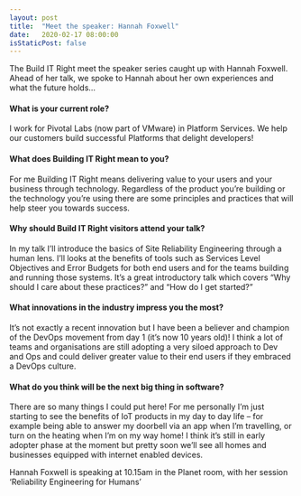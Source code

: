 ```yaml
---
layout: post
title:  "Meet the speaker: Hannah Foxwell"
date:   2020-02-17 08:00:00
isStaticPost: false
---
```

The Build IT Right meet the speaker series caught up with Hannah Foxwell. Ahead of her talk, we spoke to Hannah about her own experiences and what the future holds…

#### What is your current role?
I work for Pivotal Labs (now part of VMware) in Platform Services. We help our customers build successful Platforms that delight developers!

#### What does Building IT Right mean to you?
For me Building IT Right means delivering value to your users and your business through technology. Regardless of the product you’re building or the technology you’re using there are some principles and practices that will help steer you towards success.

#### Why should Build IT Right visitors attend your talk?
In my talk I’ll introduce the basics of Site Reliability Engineering through a human lens. I’ll looks at the benefits of tools such as Services Level Objectives and Error Budgets for both end users and for the teams building and running those systems. It’s a great introductory talk which covers “Why should I care about these practices?” and “How do I get started?”

#### What innovations in the industry impress you the most?
It’s not exactly a recent innovation but I have been a believer and champion of the DevOps movement from day 1 (it’s now 10 years old)! I think a lot of teams and organisations are still adopting a very siloed approach to Dev and Ops and could deliver greater value to their end users if they embraced a DevOps culture.

#### What do you think will be the next big thing in software?
There are so many things I could put here! For me personally I’m just starting to see the benefits of IoT products in my day to day life – for example being able to answer my doorbell via an app when I’m travelling, or turn on the heating when I’m on my way home! I think it’s still in early adopter phase at the moment but pretty soon we’ll see all homes and businesses equipped with internet enabled devices.

Hannah Foxwell is speaking at 10.15am in the Planet room, with her session ‘Reliability Engineering for Humans’